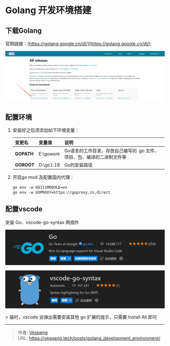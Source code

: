 # Golang 开发环境搭建



## 下载Golang

官网链接：[https://golang.google.cn/dl/](https://golang.google.cn/dl/)

![3326ab02-a030-4902-8934-f95eca5b628c](./images/3326ab02-a030-4902-8934-f95eca5b628c.png)

## 配置环境

1. 安装好之后须添加如下环境变量：

   | 变更名        | 变量值       | 说明                                      |
      | ---------- | --------- | --------------------------------------- |
   | **GOPATH** | E:\gowork | Go语言的工作目录，存放自己编写的 .go 文件、项目、包、编译的二进制文件等 |
   | **GOROOT** | D:\go1.18 | Go的安装路径                                 |

2. 开启go mod 及配置国内代理：

   ```shell
   go env -w GO111MODULE=on
   go env -w GOPROXY=https://goproxy.cn,direct
   ```

## 配置vscode

安装 Go、vscode-go-syntax 两插件

![loading-ag-117](./images/079a6176-fba0-4c94-abe8-aff760e2b4b4.png)

![loading-ag-119](./images/18e22d51-224a-478b-b134-dc808b31b958.png)

&gt;  届时，vscode 会弹出需要安装其他 go 扩展的提示，只需要 Install All 即可 






---

> 作者: [Vespeng](https://github.com/vespeng/)  
> URL: https://vespeng.tech/posts/golang_development_environment/  

